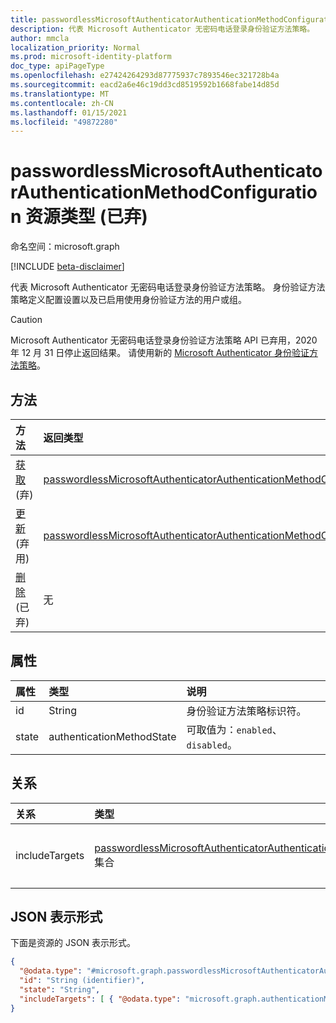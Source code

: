 ```yaml
---
title: passwordlessMicrosoftAuthenticatorAuthenticationMethodConfiguration 资源类型
description: 代表 Microsoft Authenticator 无密码电话登录身份验证方法策略。
author: mmcla
localization_priority: Normal
ms.prod: microsoft-identity-platform
doc_type: apiPageType
ms.openlocfilehash: e27424264293d87775937c7893546ec321728b4a
ms.sourcegitcommit: eacd2a6e46c19dd3cd8519592b1668fabe14d85d
ms.translationtype: MT
ms.contentlocale: zh-CN
ms.lasthandoff: 01/15/2021
ms.locfileid: "49872280"
---
```

# <a name="passwordlessmicrosoftauthenticatorauthenticationmethodconfiguration-resource-type-deprecated"></a>passwordlessMicrosoftAuthenticatorAuthenticationMethodConfiguration 资源类型 (已弃) 

命名空间：microsoft.graph

[!INCLUDE [beta-disclaimer](../../includes/beta-disclaimer.md)]

代表 Microsoft Authenticator 无密码电话登录身份验证方法策略。 身份验证方法策略定义配置设置以及已启用使用身份验证方法的用户或组。

> [!CAUTION]
> Microsoft Authenticator 无密码电话登录身份验证方法策略 API 已弃用，2020 年 12 月 31 日停止返回结果。 请使用新的 [Microsoft Authenticator 身份验证方法策略](../resources/microsoftAuthenticatorAuthenticationMethodConfiguration.md)。


## <a name="methods"></a>方法
|方法|返回类型|Description|
|:---|:---|:---|
|[获取](../api/passwordlessmicrosoftauthenticatorauthenticationmethodconfiguration-get.md) (弃) |[passwordlessMicrosoftAuthenticatorAuthenticationMethodConfiguration](../resources/passwordlessmicrosoftauthenticatorauthenticationmethodconfiguration.md)|读取无密码MicrosoftAuthenticatorAuthenticationMethodConfiguration 对象的属性和关系。|
|[更新](../api/passwordlessmicrosoftauthenticatorauthenticationmethodconfiguration-update.md) (弃用)  |[passwordlessMicrosoftAuthenticatorAuthenticationMethodConfiguration](../resources/passwordlessmicrosoftauthenticatorauthenticationmethodconfiguration.md)|更新无密码MicrosoftAuthenticatorAuthenticationMethodConfiguration 对象的属性。|
|[删除](../api/passwordlessmicrosoftauthenticatorauthenticationmethodconfiguration-delete.md) (已弃) |无|将无密码MicrosoftAuthenticatorAuthenticationMethodConfiguration 对象还原到其默认配置。|


## <a name="properties"></a>属性
|属性|类型|说明|
|:---|:---|:---|
|id|String|身份验证方法策略标识符。|
|state|authenticationMethodState|可取值为：`enabled`、`disabled`。|

## <a name="relationships"></a>关系
|关系|类型|Description|
|:---|:---|:---|
|includeTargets|[passwordlessMicrosoftAuthenticatorAuthenticationMethodTarget](../resources/passwordlessmicrosoftauthenticatorauthenticationmethodtarget.md) 集合|允许使用身份验证方法的用户或组的集合。|

## <a name="json-representation"></a>JSON 表示形式
下面是资源的 JSON 表示形式。
<!-- {
  "blockType": "resource",
  "keyProperty": "id",
  "@odata.type": "microsoft.graph.passwordlessMicrosoftAuthenticatorAuthenticationMethodConfiguration",
  "baseType": "microsoft.graph.authenticationMethodConfiguration",
  "openType": false
}
-->
``` json
{
  "@odata.type": "#microsoft.graph.passwordlessMicrosoftAuthenticatorAuthenticationMethodConfiguration",
  "id": "String (identifier)",
  "state": "String",
  "includeTargets": [ { "@odata.type": "microsoft.graph.authenticationMethodTarget" } ]
}
```
